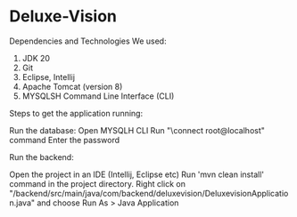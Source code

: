 # Deluxe-Vision


Dependencies and Technologies We used:

1. JDK 20
2. Git 
3. Eclipse, Intellij
4. Apache Tomcat (version 8)
5. MYSQLSH Command Line Interface (CLI)

Steps to get the application running:

Run the database:
Open MYSQLH CLI
Run "\connect root@localhost" command
Enter the password

Run the backend:

Open the project in an IDE (Intellij, Eclipse etc)
Run 'mvn clean install' command in the project directory.
Right click on "/backend/src/main/java/com/backend/deluxevision/DeluxevisionApplication.java" and choose Run As > Java Application

